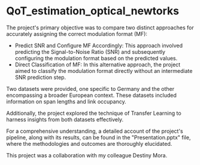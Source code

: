 # QoT_estimation_optical_newtorks
The project's primary objective was to compare two distinct approaches for accurately assigning the correct modulation format (MF):
- Predict SNR and Configure MF Accordingly: This approach involved predicting the Signal-to-Noise Ratio (SNR) and subsequently configuring the modulation format based on the predicted values.
- Direct Classification of MF: In this alternative approach, the project aimed to classify the modulation format directly without an intermediate SNR prediction step.

Two datasets were provided, one specific to Germany and the other encompassing a broader European context. These datasets included information on span lengths and link occupancy.

Additionally, the project explored the technique of Transfer Learning to harness insights from both datasets effectively.

For a comprehensive understanding, a detailed account of the project's pipeline, along with its results, can be found in the "Presentation.pptx" file, where the methodologies and outcomes are thoroughly elucidated. 

This project was a collaboration with my colleague Destiny Mora.
